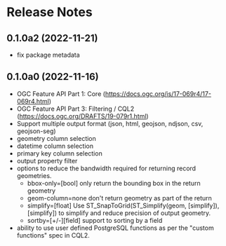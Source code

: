 # Release Notes

## 0.1.0a2 (2022-11-21)

* fix package metadata

## 0.1.0a0 (2022-11-16)

* OGC Feature API Part 1: Core  (https://docs.ogc.org/is/17-069r4/17-069r4.html)
* OGC Feature API Part 3: Filtering / CQL2 (https://docs.ogc.org/DRAFTS/19-079r1.html)
* Support multiple output format (json, html, geojson, ndjson, csv, geojson-seg)
* geometry column selection
* datetime column selection
* primary key column selection
* output property filter
* options to reduce the bandwidth required for returning record geometries.
    - bbox-only=[bool] only return the bounding box in the return geometry
    - geom-column=none don't return geometry as part of the return
    - simplify=[float] Use ST_SnapToGrid(ST_Simplify(geom, [simplify]),[simplify]) to simplify and reduce precision of output geometry.
    - sortby=[+/-][field] support to sorting by a field
* ability to use user defined PostgreSQL functions as per the "custom functions" spec in CQL2.
